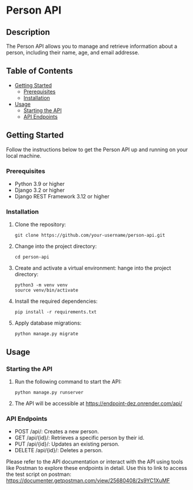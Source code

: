 # Person API

## Description
The Person API allows you to manage and retrieve information about a person, including their name, age, and email addresse.

## Table of Contents
- [Getting Started](#getting-started)
  - [Prerequisites](#prerequisites)
  - [Installation](#installation)
- [Usage](#usage)
  - [Starting the API](#starting-the-api)
  - [API Endpoints](#api-endpoints)

## Getting Started
Follow the instructions below to get the Person API up and running on your local machine.

### Prerequisites
- Python 3.9 or higher
- Django 3.2 or higher
- Django REST Framework 3.12 or higher

### Installation
1. Clone the repository:
   ```shell
   git clone https://github.com/your-username/person-api.git
2. Change into the project directory:
    ```shell
    cd person-api
3. Create and activate a virtual environment:
    hange into the project directory:
    ```shell
    python3 -m venv venv
    source venv/bin/activate
4. Install the required dependencies:
    ```shell
    pip install -r requirements.txt
5. Apply database migrations:
    ```shell
    python manage.py migrate
## Usage
### Starting the API
1. Run the following command to start the API:
    ```shell
    python manage.py runserver
2. The API will be accessible at https://endpoint-dez.onrender.com/api/

### API Endpoints
- POST /api/: Creates a new person.
- GET /api/{id}/: Retrieves a specific person by their id.
- PUT /api/{id}/: Updates an existing person.
- DELETE /api/{id}/: Deletes a person.

Please refer to the API documentation or interact with the API using tools like Postman to explore these endpoints in detail. Use this to link to access the test script on postman: https://documenter.getpostman.com/view/25680408/2s9YC1XuMF